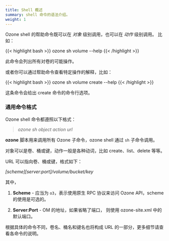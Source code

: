 ```yaml
---
title: Shell 概述
summary: shell 命令的语法介绍。
weight: 1
---
```

<!---
  Licensed to the Apache Software Foundation (ASF) under one or more
  contributor license agreements.  See the NOTICE file distributed with
  this work for additional information regarding copyright ownership.
  The ASF licenses this file to You under the Apache License, Version 2.0
  (the "License"); you may not use this file except in compliance with
  the License.  You may obtain a copy of the License at

      http://www.apache.org/licenses/LICENSE-2.0

  Unless required by applicable law or agreed to in writing, software
  distributed under the License is distributed on an "AS IS" BASIS,
  WITHOUT WARRANTIES OR CONDITIONS OF ANY KIND, either express or implied.
  See the License for the specific language governing permissions and
  limitations under the License.
-->

Ozone shell 的帮助命令既可以在 _对象_ 级别调用，也可以在 _动作_ 级别调用。
比如：

{{< highlight bash >}}
ozone sh volume --help
{{< /highlight >}}

此命令会列出所有对卷的可能操作。

或者你可以通过帮助命令查看特定操作的解释，比如：

{{< highlight bash >}}
ozone sh volume create --help
{{< /highlight >}}

这条命令会给出 create 命令的命令行选项。

</p>


### 通用命令格式

Ozone shell 命令都遵照以下格式：

> _ozone sh object action url_

**ozone** 脚本用来调用所有 Ozone 子命令，ozone shell 通过 ```sh``` 子命令调用。

对象可以是卷、桶或键，动作一般是各种动词，比如 create、list、delete 等等。


URL 可以指向卷、桶或键，格式如下：

_\[scheme\]\[server:port\]/volume/bucket/key_


其中，

1. **Scheme** - 应当为 `o3`，表示使用原生 RPC 协议来访问 Ozone API，scheme 的使用是可选的。

2. **Server:Port** - OM 的地址，如果省略了端口， 则使用 ozone-site.xml 中的默认端口。

根据具体的命令不同，卷名、桶名和键名也将构成 URL 的一部分，更多细节请查看各命令的说明。
